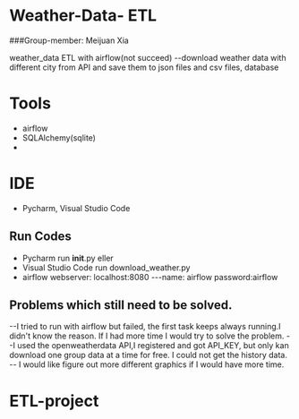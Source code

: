 # Weather-Data- ETL
###Group-member: Meijuan Xia

weather_data ETL  with airflow(not succeed)
--download weather data with different city from API and save them to json files and csv files, database


# Tools
- airflow
- SQLAlchemy(sqlite)
- 
# IDE
- Pycharm, Visual Studio Code


## Run Codes
- Pycharm run __init__.py eller
- Visual Studio Code run download_weather.py 
- airflow webserver: localhost:8080
  ---name: airflow  password:airflow

## Problems which still need to be solved.
--I tried to run with airflow but failed, the first task keeps always running.I didn't know the reason. If I had more time I would try to solve the problem.
--I used the openweatherdata API,I registered and got API_KEY, but only kan download one group data at a time for free. I could not get the history data.
-- I would like figure out more different graphics if I would have more time.

# ETL-project
